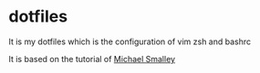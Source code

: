 dotfiles
========

It is my dotfiles which is the configuration of vim zsh and bashrc

It is based on the tutorial of [Michael Smalley](http://blog.smalleycreative.com/tutorials/using-git-and-github-to-manage-your-dotfiles/)
